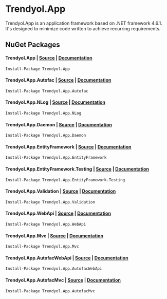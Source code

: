 # Trendyol.App
Trendyol.App is an application framework based on .NET framework 4.6.1.
It's designed to minimize code written to achieve recurring requirements.

## NuGet Packages
#### Trendyol.App | [Source](https://github.com/Trendyol/Trendyol.App/tree/develop/Trendyol.App) | [Documentation](https://github.com/Trendyol/Trendyol.App/tree/develop/Trendyol.App/README.md)
``` 
Install-Package Trendyol.App
```
#### Trendyol.App.Autofac | [Source](https://github.com/Trendyol/Trendyol.App/tree/develop/Trendyol.App.Autofac) | [Documentation](https://github.com/Trendyol/Trendyol.App/tree/develop/Trendyol.App.Autofac/README.md)
``` 
Install-Package Trendyol.App.Autofac
```
#### Trendyol.App.NLog | [Source](https://github.com/Trendyol/Trendyol.App/tree/develop/Trendyol.App.NLog) | [Documentation](https://github.com/Trendyol/Trendyol.App/tree/develop/Trendyol.App.NLog/README.md)
``` 
Install-Package Trendyol.App.NLog
```
#### Trendyol.App.Daemon | [Source](https://github.com/Trendyol/Trendyol.App/tree/develop/Trendyol.App.Daemon) | [Documentation](https://github.com/Trendyol/Trendyol.App/tree/develop/Trendyol.App.Daemon/README.md)
``` 
Install-Package Trendyol.App.Daemon
```
#### Trendyol.App.EntityFramework | [Source](https://github.com/Trendyol/Trendyol.App/tree/develop/Trendyol.App.EntityFramework) | [Documentation](https://github.com/Trendyol/Trendyol.App/tree/develop/Trendyol.App.EntityFramework/README.md)
``` 
Install-Package Trendyol.App.EntityFramework
```
#### Trendyol.App.EntityFramework.Testing | [Source](https://github.com/Trendyol/Trendyol.App/tree/develop/Trendyol.App.EntityFramework.Testing) | [Documentation](https://github.com/Trendyol/Trendyol.App/tree/develop/Trendyol.App.EntityFramework.Testing/README.md)
``` 
Install-Package Trendyol.App.EntityFramework.Testing
```
#### Trendyol.App.Validation | [Source](https://github.com/Trendyol/Trendyol.App/tree/develop/Trendyol.App.Validation) | [Documentation](https://github.com/Trendyol/Trendyol.App/tree/develop/Trendyol.App.Validation/README.md)
``` 
Install-Package Trendyol.App.Validation
```
#### Trendyol.App.WebApi | [Source](https://github.com/Trendyol/Trendyol.App/tree/develop/Trendyol.App.WebApi) | [Documentation](https://github.com/Trendyol/Trendyol.App/tree/develop/Trendyol.App.WebApi/README.md)
``` 
Install-Package Trendyol.App.WebApi
```
#### Trendyol.App.Mvc | [Source](https://github.com/Trendyol/Trendyol.App/tree/develop/Trendyol.App.Mvc) | [Documentation](https://github.com/Trendyol/Trendyol.App/tree/develop/Trendyol.App.Mvc/README.md)
``` 
Install-Package Trendyol.App.Mvc
```
#### Trendyol.App.AutofacWebApi | [Source](https://github.com/Trendyol/Trendyol.App/tree/develop/Trendyol.App.AutofacWebApi) | [Documentation](https://github.com/Trendyol/Trendyol.App/tree/develop/Trendyol.App.AutofacWebApi/README.md)
``` 
Install-Package Trendyol.App.AutofacWebApi
```
#### Trendyol.App.AutofacMvc | [Source](https://github.com/Trendyol/Trendyol.App/tree/develop/Trendyol.App.AutofacMvc) | [Documentation](https://github.com/Trendyol/Trendyol.App/tree/develop/Trendyol.App.AutofacMvc/README.md)
``` 
Install-Package Trendyol.App.AutofacMvc
```
